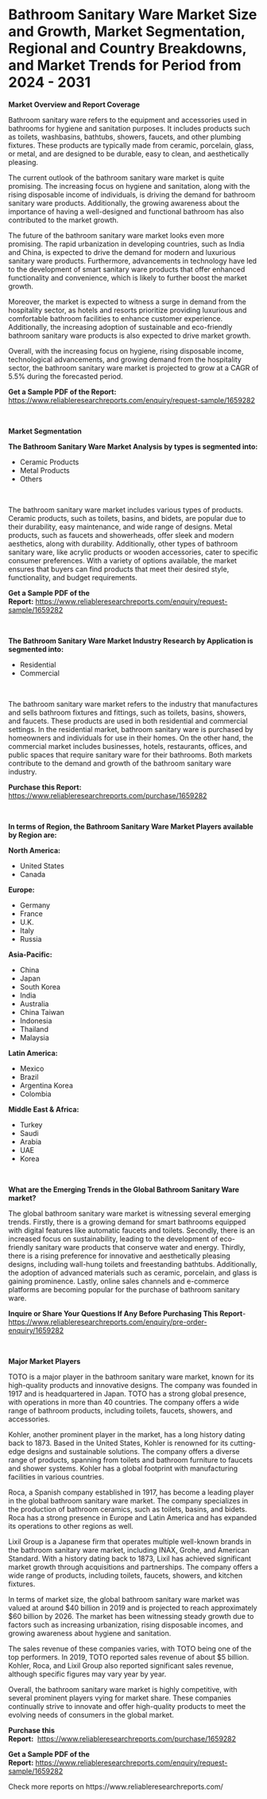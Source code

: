 <p><h1>Bathroom Sanitary Ware Market Size and Growth, Market Segmentation, Regional and Country Breakdowns, and Market Trends for Period from 2024 -  2031</h1></p><p><strong>Market Overview and Report Coverage</strong></p>
<p><p>Bathroom sanitary ware refers to the equipment and accessories used in bathrooms for hygiene and sanitation purposes. It includes products such as toilets, washbasins, bathtubs, showers, faucets, and other plumbing fixtures. These products are typically made from ceramic, porcelain, glass, or metal, and are designed to be durable, easy to clean, and aesthetically pleasing.</p><p>The current outlook of the bathroom sanitary ware market is quite promising. The increasing focus on hygiene and sanitation, along with the rising disposable income of individuals, is driving the demand for bathroom sanitary ware products. Additionally, the growing awareness about the importance of having a well-designed and functional bathroom has also contributed to the market growth.</p><p>The future of the bathroom sanitary ware market looks even more promising. The rapid urbanization in developing countries, such as India and China, is expected to drive the demand for modern and luxurious sanitary ware products. Furthermore, advancements in technology have led to the development of smart sanitary ware products that offer enhanced functionality and convenience, which is likely to further boost the market growth.</p><p>Moreover, the market is expected to witness a surge in demand from the hospitality sector, as hotels and resorts prioritize providing luxurious and comfortable bathroom facilities to enhance customer experience. Additionally, the increasing adoption of sustainable and eco-friendly bathroom sanitary ware products is also expected to drive market growth.</p><p>Overall, with the increasing focus on hygiene, rising disposable income, technological advancements, and growing demand from the hospitality sector, the bathroom sanitary ware market is projected to grow at a CAGR of 5.5% during the forecasted period.</p></p>
<p><strong>Get a Sample PDF of the Report:</strong> <a href="https://www.reliableresearchreports.com/enquiry/request-sample/1659282">https://www.reliableresearchreports.com/enquiry/request-sample/1659282</a></p>
<p>&nbsp;</p>
<p><strong>Market Segmentation</strong></p>
<p><strong>The Bathroom Sanitary Ware Market Analysis by types is segmented into:</strong></p>
<p><ul><li>Ceramic Products</li><li>Metal Products</li><li>Others</li></ul></p>
<p>&nbsp;</p>
<p><p>The bathroom sanitary ware market includes various types of products. Ceramic products, such as toilets, basins, and bidets, are popular due to their durability, easy maintenance, and wide range of designs. Metal products, such as faucets and showerheads, offer sleek and modern aesthetics, along with durability. Additionally, other types of bathroom sanitary ware, like acrylic products or wooden accessories, cater to specific consumer preferences. With a variety of options available, the market ensures that buyers can find products that meet their desired style, functionality, and budget requirements.</p></p>
<p><strong>Get a Sample PDF of the Report:</strong>&nbsp;<a href="https://www.reliableresearchreports.com/enquiry/request-sample/1659282">https://www.reliableresearchreports.com/enquiry/request-sample/1659282</a></p>
<p>&nbsp;</p>
<p><strong>The Bathroom Sanitary Ware Market Industry Research by Application is segmented into:</strong></p>
<p><ul><li>Residential</li><li>Commercial</li></ul></p>
<p>&nbsp;</p>
<p><p>The bathroom sanitary ware market refers to the industry that manufactures and sells bathroom fixtures and fittings, such as toilets, basins, showers, and faucets. These products are used in both residential and commercial settings. In the residential market, bathroom sanitary ware is purchased by homeowners and individuals for use in their homes. On the other hand, the commercial market includes businesses, hotels, restaurants, offices, and public spaces that require sanitary ware for their bathrooms. Both markets contribute to the demand and growth of the bathroom sanitary ware industry.</p></p>
<p><strong>Purchase this Report:</strong>&nbsp; <a href="https://www.reliableresearchreports.com/purchase/1659282">https://www.reliableresearchreports.com/purchase/1659282</a></p>
<p>&nbsp;</p>
<p><strong>In terms of Region, the Bathroom Sanitary Ware Market Players available by Region are:</strong></p>
<p>
    <p> <strong> North America: </strong>
        <ul>
            <li>United States</li>
            <li>Canada</li>
        </ul>
        </p> 
    <p> <strong> Europe: </strong>
        <ul>
            <li>Germany</li>
            <li>France</li>
            <li>U.K.</li>
            <li>Italy</li>
            <li>Russia</li>
        </ul>
        </p> 
    <p> <strong> Asia-Pacific: </strong>
        <ul>
            <li>China</li>
            <li>Japan</li>
            <li>South Korea</li>
            <li>India</li>
            <li>Australia</li>
            <li>China Taiwan</li>
            <li>Indonesia</li>
            <li>Thailand</li>
            <li>Malaysia</li>
        </ul>
        </p> 
    <p> <strong> Latin America: </strong>
        <ul>
            <li>Mexico</li>
            <li>Brazil</li>
            <li>Argentina Korea</li>
            <li>Colombia</li>
        </ul>
        </p> 
    <p> <strong> Middle East & Africa: </strong>
        <ul>
            <li>Turkey</li>
            <li>Saudi</li>
            <li>Arabia</li>
            <li>UAE</li>
            <li>Korea</li>
        </ul>
    </p>
    </p>
<p>&nbsp;</p>
<p><strong>What are the Emerging Trends in the Global Bathroom Sanitary Ware market?</strong></p>
<p><p>The global bathroom sanitary ware market is witnessing several emerging trends. Firstly, there is a growing demand for smart bathrooms equipped with digital features like automatic faucets and toilets. Secondly, there is an increased focus on sustainability, leading to the development of eco-friendly sanitary ware products that conserve water and energy. Thirdly, there is a rising preference for innovative and aesthetically pleasing designs, including wall-hung toilets and freestanding bathtubs. Additionally, the adoption of advanced materials such as ceramic, porcelain, and glass is gaining prominence. Lastly, online sales channels and e-commerce platforms are becoming popular for the purchase of bathroom sanitary ware.</p></p>
<p><strong>Inquire or Share Your Questions If Any Before Purchasing This Report</strong>- <a href="https://www.reliableresearchreports.com/enquiry/pre-order-enquiry/1659282">https://www.reliableresearchreports.com/enquiry/pre-order-enquiry/1659282</a></p>
<p>&nbsp;</p>
<p><strong>Major Market Players</strong></p>
<p><p>TOTO is a major player in the bathroom sanitary ware market, known for its high-quality products and innovative designs. The company was founded in 1917 and is headquartered in Japan. TOTO has a strong global presence, with operations in more than 40 countries. The company offers a wide range of bathroom products, including toilets, faucets, showers, and accessories.</p><p>Kohler, another prominent player in the market, has a long history dating back to 1873. Based in the United States, Kohler is renowned for its cutting-edge designs and sustainable solutions. The company offers a diverse range of products, spanning from toilets and bathroom furniture to faucets and shower systems. Kohler has a global footprint with manufacturing facilities in various countries.</p><p>Roca, a Spanish company established in 1917, has become a leading player in the global bathroom sanitary ware market. The company specializes in the production of bathroom ceramics, such as toilets, basins, and bidets. Roca has a strong presence in Europe and Latin America and has expanded its operations to other regions as well.</p><p>Lixil Group is a Japanese firm that operates multiple well-known brands in the bathroom sanitary ware market, including INAX, Grohe, and American Standard. With a history dating back to 1873, Lixil has achieved significant market growth through acquisitions and partnerships. The company offers a wide range of products, including toilets, faucets, showers, and kitchen fixtures.</p><p>In terms of market size, the global bathroom sanitary ware market was valued at around $40 billion in 2019 and is projected to reach approximately $60 billion by 2026. The market has been witnessing steady growth due to factors such as increasing urbanization, rising disposable incomes, and growing awareness about hygiene and sanitation.</p><p>The sales revenue of these companies varies, with TOTO being one of the top performers. In 2019, TOTO reported sales revenue of about $5 billion. Kohler, Roca, and Lixil Group also reported significant sales revenue, although specific figures may vary year by year.</p><p>Overall, the bathroom sanitary ware market is highly competitive, with several prominent players vying for market share. These companies continually strive to innovate and offer high-quality products to meet the evolving needs of consumers in the global market.</p></p>
<p><strong>Purchase this Report:</strong>&nbsp;&nbsp;<a href="https://www.reliableresearchreports.com/purchase/1659282">https://www.reliableresearchreports.com/purchase/1659282</a></p>
<p></p>
<p><strong>Get a Sample PDF of the Report:</strong>&nbsp;<a href="https://www.reliableresearchreports.com/enquiry/request-sample/1659282">https://www.reliableresearchreports.com/enquiry/request-sample/1659282</a></p>
<p>Check more reports on https://www.reliableresearchreports.com/</p>